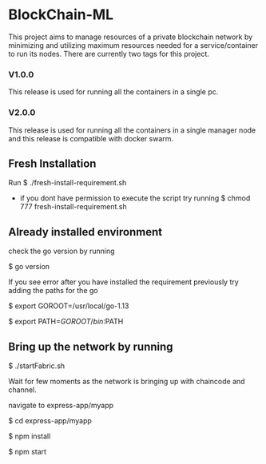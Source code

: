 # BlockChain-ML
This project aims to manage resources of a private blockchain network by minimizing and utilizing maximum resources needed for a service/container to run its nodes.
There are currently two tags for this project.
### V1.0.0
This release is used for running all the containers in a single pc.
### V2.0.0
This release is used for running all the containers in a single manager node and this release is compatible with docker swarm.

## Fresh Installation 
Run $ ./fresh-install-requirement.sh 

* if you dont have permission to execute the script try running $ chmod 777 fresh-install-requirement.sh 

## Already installed environment

check the go version by running

$ go version

If you see error after you have installed the requirement previously try adding the paths for the go

$ export GOROOT=/usr/local/go-1.13

$ export PATH=$GOROOT/bin:$PATH

## Bring up the network by running 

$ ./startFabric.sh

Wait for few moments as the network is bringing up with chaincode and channel.

navigate to express-app/myapp

$ cd express-app/myapp

$ npm install

$ npm start
